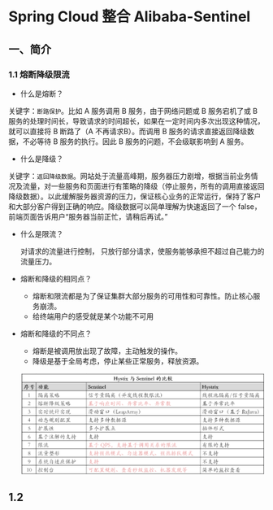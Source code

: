 # Spring Cloud 整合 Alibaba-Sentinel

## 一、简介

### 1.1 熔断降级限流

- 什么是熔断？

关键字：`断路保护`。比如 A 服务调用 B 服务，由于网络问题或 B 服务宕机了或 B 服务的处理时间长，导致请求的时间超长，如果在一定时间内多次出现这种情况，就可以直接将 B 断路了（A 不再请求B）。而调用 B 服务的请求直接返回降级数据，不必等待 B 服务的执行。因此 B 服务的问题，不会级联影响到 A 服务。

- 什么是降级？

关键字：`返回降级数据`。网站处于流量高峰期，服务器压力剧增，根据当前业务情况及流量，对一些服务和页面进行有策略的降级（停止服务，所有的调用直接返回降级数据）。以此缓解服务器资源的压力，保证核心业务的正常运行，保持了客户和大部分客户得到正确的响应。降级数据可以简单理解为快速返回了一个 false，前端页面告诉用户“服务器当前正忙，请稍后再试。”

- 什么是限流？

  对请求的流量进行控制， 只放行部分请求，使服务能够承担不超过自己能力的流量压力。

- 熔断和降级的相同点？

  - 熔断和限流都是为了保证集群大部分服务的可用性和可靠性。防止核心服务崩溃。
  - 给终端用户的感受就是某个功能不可用

- 熔断和降级的不同点？

  - 熔断是被调用放出现了故障，主动触发的操作。
  - 降级是基于全局考虑，停止某些正常服务，释放资源。

  ![Hystix 和 Sentinel 对比](17.SpringCloud整合Alibaba-Sentinel组件.assets/image-20201024080239832.png)

## 1.2

